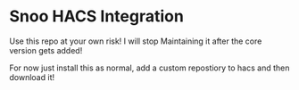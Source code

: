 # Snoo HACS Integration

Use this repo at your own risk! I will stop Maintaining it after the core version gets added!

For now just install this as normal, add a custom repostiory to hacs and then download it!